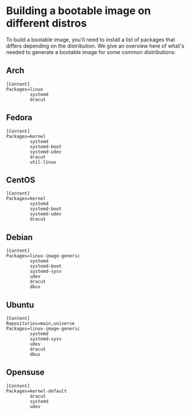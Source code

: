 # Building a bootable image on different distros

To build a bootable image, you'll need to install a list of packages that differs depending on the
distribution. We give an overview here of what's needed to generate a bootable image for some common
distributions:

## Arch

```
[Content]
Packages=linux
         systemd
         dracut
```

## Fedora

```
[Content]
Packages=kernel
         systemd
         systemd-boot
         systemd-udev
         dracut
         util-linux
```

## CentOS

```
[Content]
Packages=kernel
         systemd
         systemd-boot
         systemd-udev
         dracut
```

## Debian

```
[Content]
Packages=linux-image-generic
         systemd
         systemd-boot
         systemd-sysv
         udev
         dracut
         dbus
```

## Ubuntu

```
[Content]
Repositories=main,universe
Packages=linux-image-generic
         systemd
         systemd-sysv
         udev
         dracut
         dbus
```

## Opensuse

```
[Content]
Packages=kernel-default
         dracut
         systemd
         udev
```
